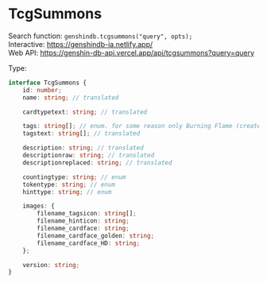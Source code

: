 # TcgSummons

Search function: `genshindb.tcgsummons("query", opts);`  
Interactive: https://genshindb-ia.netlify.app/  
Web API: https://genshin-db-api.vercel.app/api/tcgsummons?query=query

Type:
```ts
interface TcgSummons {
	id: number;
	name: string; // translated

	cardtypetext: string; // translated

	tags: string[]; // enum. for some reason only Burning Flame (created by Burning Reaction) has tags.
	tagstext: string[]; // translated

	description: string; // translated
	descriptionraw: string; // translated
	descriptionreplaced: string; // translated

	countingtype: string; // enum
	tokentype: string; // enum
	hinttype: string; // enum

	images: {
		filename_tagsicon: string[];
		filename_hinticon: string;
		filename_cardface: string;
		filename_cardface_golden: string;
		filename_cardface_HD: string;
	};

	version: string;
}```
